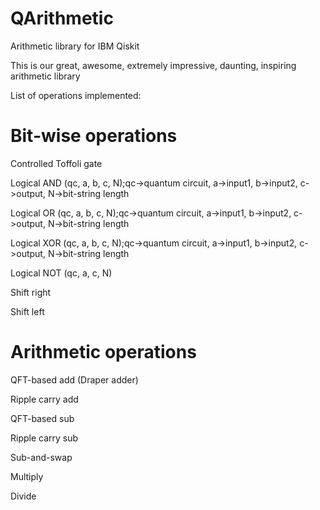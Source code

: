 # QArithmetic
Arithmetic library for IBM Qiskit

This is our great, awesome, extremely impressive, daunting, inspiring arithmetic library

List of operations implemented:

# Bit-wise operations

Controlled Toffoli gate 

Logical AND (qc, a, b, c, N);qc->quantum circuit, a->input1, b->input2, c->output, N->bit-string length

Logical OR (qc, a, b, c, N);qc->quantum circuit, a->input1, b->input2, c->output, N->bit-string length

Logical XOR (qc, a, b, c, N);qc->quantum circuit, a->input1, b->input2, c->output, N->bit-string length

Logical NOT (qc, a, c, N)

Shift right

Shift left

# Arithmetic operations

QFT-based add (Draper adder)

Ripple carry add

QFT-based sub

Ripple carry sub

Sub-and-swap

Multiply

Divide

